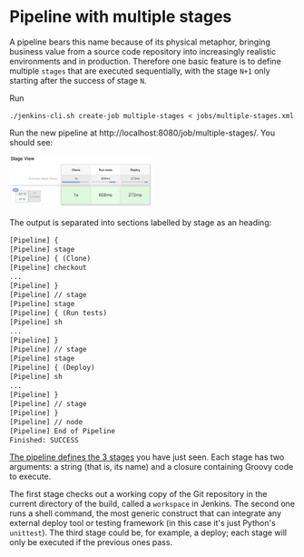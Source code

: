 # Pipeline with multiple stages

A pipeline bears this name because of its physical metaphor, bringing business value from a source code repository into increasingly realistic environments and in production. Therefore one basic feature is to define multiple `stages` that are executed sequentially, with the stage `N+1` only starting after the success of stage `N`.

Run
```
./jenkins-cli.sh create-job multiple-stages < jobs/multiple-stages.xml
```

Run the new pipeline at http://localhost:8080/job/multiple-stages/. You should see:

<img src="multiple_stages.png" style="width: 50%" />

The output is separated into sections labelled by stage as an heading:

```
[Pipeline] {
[Pipeline] stage
[Pipeline] { (Clone)
[Pipeline] checkout
...
[Pipeline] }
[Pipeline] // stage
[Pipeline] stage
[Pipeline] { (Run tests)
[Pipeline] sh
...
[Pipeline] }
[Pipeline] // stage
[Pipeline] stage
[Pipeline] { (Deploy)
[Pipeline] sh
...
[Pipeline] }
[Pipeline] // stage
[Pipeline] }
[Pipeline] // node
[Pipeline] End of Pipeline
Finished: SUCCESS
```

[The pipeline defines the 3 stages](https://github.com/jenkins-cd-workshop/multiple-stages/blob/master/Jenkinsfile) you have just seen. Each stage has two arguments: a string (that is, its name) and a closure containing Groovy code to execute.

The first stage checks out a working copy of the Git repository in the current directory of the build, called a `workspace` in Jenkins. The second one runs a shell command, the most generic construct that can integrate any external deploy tool or testing framework (in this case it's just Python's `unittest`). The third stage could be, for example, a deploy; each stage will only be executed if the previous ones pass.
